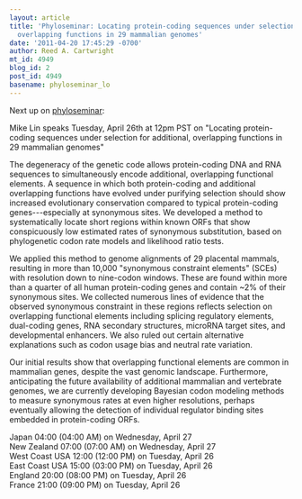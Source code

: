 ```yaml
---
layout: article
title: 'Phyloseminar: Locating protein-coding sequences under selection for additional,
  overlapping functions in 29 mammalian genomes'
date: '2011-04-20 17:45:29 -0700'
author: Reed A. Cartwright
mt_id: 4949
blog_id: 2
post_id: 4949
basename: phyloseminar_lo
---
```

Next up on [phyloseminar](http://phyloseminar.org/):

Mike Lin speaks Tuesday, April 26th at 12pm PST on "Locating
protein-coding sequences under selection for additional, overlapping
functions in 29 mammalian genomes"

The degeneracy of the genetic code allows protein-coding DNA and RNA
sequences to simultaneously encode additional, overlapping functional
elements. A sequence in which both protein-coding and additional
overlapping functions have evolved under purifying selection should
show increased evolutionary conservation compared to typical
protein-coding genes---especially at synonymous sites. We developed a
method to systematically locate short regions within known ORFs that
show conspicuously low estimated rates of synonymous substitution,
based on phylogenetic codon rate models and likelihood ratio tests.

We applied this method to genome alignments of 29 placental mammals,
resulting in more than 10,000 "synonymous constraint elements" (SCEs)
with resolution down to nine-codon windows. These are found within
more than a quarter of all human protein-coding genes and contain ~2%
of their synonymous sites. We collected numerous lines of evidence
that the observed synonymous constraint in these regions reflects
selection on overlapping functional elements including splicing
regulatory elements, dual-coding genes, RNA secondary structures,
microRNA target sites, and developmental enhancers. We also ruled out
certain alternative explanations such as codon usage bias and neutral
rate variation.

Our initial results show that overlapping functional elements are
common in mammalian genes, despite the vast genomic landscape.
Furthermore, anticipating the future availability of additional
mammalian and vertebrate genomes, we are currently developing Bayesian
codon modeling methods to measure synonymous rates at even higher
resolutions, perhaps eventually allowing the detection of individual
regulator binding sites embedded in protein-coding ORFs.

Japan 	04:00 (04:00 AM) on Wednesday, April 27<br />
New Zealand	07:00 (07:00 AM) on Wednesday, April 27<br />
West Coast USA	12:00 (12:00 PM) on Tuesday, April 26<br />
East Coast USA	15:00 (03:00 PM) on Tuesday, April 26<br />
England 	20:00 (08:00 PM) on Tuesday, April 26<br />
France 	21:00 (09:00 PM) on Tuesday, April 26
